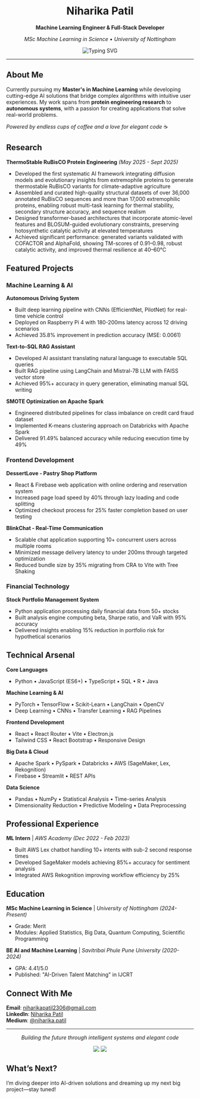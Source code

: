 <!--
**niharikapatil2306/niharikapatil2306** is a ✨ _special_ ✨ repository because its `README.md` (this file) appears on your GitHub profile.

Here are some ideas to get you started:

- 🔭 I’m currently working on ...
- 🌱 I’m currently learning ...
- 👯 I’m looking to collaborate on ...
- 🤔 I’m looking for help with ...
- 💬 Ask me about ...
- 📫 How to reach me: ...
- 😄 Pronouns: ...
- ⚡ Fun fact: ...
-->

<!--
# Hii, I’m Niharika Patil! 👋

I’m a **Machine Learning enthusiast** and a **full-stack developer** pursuing an MSc in Machine Learning in Science at the University of Nottingham, UK. I love crafting **interactive, user-friendly applications**. My passion lies at the intersection of code, AI, and great user experiences.

## 🔧 What I Work With
- **Languages**: JavaScript (ES6+), Python, Java, HTML/CSS
- **Frameworks & Tools**: React, React Router, Electron.js, Vite, TensorFlow, PyTorch, Scikit-Learn
- **Styling**: Tailwind CSS, React Bootstrap
- **Backend**: Firebase (Authentication, Firestore), AWS (SageMaker, Rekognition, Lex)
- **Dev Essentials**: Node.js, npm/yarn, Git

## 📝 Blog Snippets 🖋️
I scribble about tech sometimes! Check out:  
- *Statistics Part 1 — Variables* 📊: Breaking down ML basics.  
- *React-Django QuickStart* ⚛️: Tips on TailwindCSS, React-Bootstrap, and more!

## Fun Fact
I built a pastry shop website partly because I’m obsessed with desserts—coding and sweets are my ultimate duo!

## Let’s Connect
[niharikapatil2306@gmail.com](mailto:niharikapatil2306@gmail.com)
-->

<div align="center">
  
# Niharika Patil
  
**Machine Learning Engineer & Full-Stack Developer**
  
*MSc Machine Learning in Science • University of Nottingham*

<img src="https://readme-typing-svg.herokuapp.com?font=Fira+Code&size=18&duration=5000&pause=1000&color=ffc0cb&center=true&vCenter=true&width=500&lines=Building+intelligent+applications;Crafting+seamless+user+experiences;Exploring+AI-driven+solutions" alt="Typing SVG" />



</div>

---

## About Me

Currently pursuing my **Master's in Machine Learning** while developing cutting-edge AI solutions that bridge complex algorithms with intuitive user experiences. My work spans from **protein engineering research** to **autonomous systems**, with a passion for creating applications that solve real-world problems.

*Powered by endless cups of coffee and a love for elegant code* ☕

## Research

**ThermoStable RuBisCO Protein Engineering** *(May 2025 - Sept 2025)*
- Developed the first systematic AI framework integrating diffusion models and evolutionary insights from extremophile proteins to generate thermostable RuBisCO variants for climate-adaptive agriculture
- Assembled and curated high-quality structural datasets of over 36,000 annotated RuBisCO sequences and more than 17,000 extremophilic proteins, enabling robust multi-task learning for thermal stability, secondary structure accuracy, and sequence realism
- Designed transformer-based architectures that incorporate atomic-level features and BLOSUM-guided evolutionary constraints, preserving hotosynthetic catalytic activity at elevated temperatures
- Achieved significant performance: generated variants validated with COFACTOR and AlphaFold, showing TM-scores of 0.91–0.98, robust catalytic activity, and improved thermal resilience at 40–60°C
## Featured Projects

### Machine Learning & AI
**Autonomous Driving System**
- Built deep learning pipeline with CNNs (EfficientNet, PilotNet) for real-time vehicle control
- Deployed on Raspberry Pi 4 with 180-200ms latency across 12 driving scenarios
- Achieved 35.8% improvement in prediction accuracy (MSE: 0.0061)

**Text-to-SQL RAG Assistant**
- Developed AI assistant translating natural language to executable SQL queries
- Built RAG pipeline using LangChain and Mistral-7B LLM with FAISS vector store
- Achieved 95%+ accuracy in query generation, eliminating manual SQL writing

**SMOTE Optimization on Apache Spark**
- Engineered distributed pipelines for class imbalance on credit card fraud dataset
- Implemented K-means clustering approach on Databricks with Apache Spark
- Delivered 91.49% balanced accuracy while reducing execution time by 49%

### Frontend Development
**DessertLove - Pastry Shop Platform**
- React & Firebase web application with online ordering and reservation system
- Increased page load speed by 40% through lazy loading and code splitting
- Optimized checkout process for 25% faster completion based on user testing

**BlinkChat - Real-Time Communication**
- Scalable chat application supporting 10+ concurrent users across multiple rooms
- Minimized message delivery latency to under 200ms through targeted optimization
- Reduced bundle size by 35% migrating from CRA to Vite with Tree Shaking

### Financial Technology
**Stock Portfolio Management System**
- Python application processing daily financial data from 50+ stocks
- Built analysis engine computing beta, Sharpe ratio, and VaR with 95% accuracy
- Delivered insights enabling 15% reduction in portfolio risk for hypothetical scenarios

## Technical Arsenal

**Core Languages**
- Python • JavaScript (ES6+) • TypeScript • SQL • R • Java

**Machine Learning & AI**
- PyTorch • TensorFlow • Scikit-Learn • LangChain • OpenCV
- Deep Learning • CNNs • Transfer Learning • RAG Pipelines

**Frontend Development**
- React • React Router • Vite • Electron.js
- Tailwind CSS • React Bootstrap • Responsive Design

**Big Data & Cloud**
- Apache Spark • PySpark • Databricks • AWS (SageMaker, Lex, Rekognition)
- Firebase • Streamlit • REST APIs

**Data Science**
- Pandas • NumPy • Statistical Analysis • Time-series Analysis
- Dimensionality Reduction • Predictive Modeling • Data Preprocessing

## Professional Experience

**ML Intern** | *AWS Academy* *(Dec 2022 - Feb 2023)*
- Built AWS Lex chatbot handling 10+ intents with sub-2 second response times
- Developed SageMaker models achieving 85%+ accuracy for sentiment analysis
- Integrated AWS Rekognition improving workflow efficiency by 25%

## Education

**MSc Machine Learning in Science** | *University of Nottingham* *(2024-Present)*
- Grade: Merit
- Modules: Applied Statistics, Big Data, Quantum Computing, Scientific Programming

**BE AI and Machine Learning** | *Savitribai Phule Pune University* *(2020-2024)*
- GPA: 4.41/5.0
- Published: "AI-Driven Talent Matching" in IJCRT

## Connect With Me

**Email**: niharikapatil2306@gmail.com  
**LinkedIn**: [Niharika Patil](https://linkedin.com/in/niharika-patil-45aa13323)  
**Medium**: [@niharika.patil](https://medium.com/@niharika.patil)

---

<div align="center">

*Building the future through intelligent systems and elegant code*

<img src="https://github-readme-stats.vercel.app/api?username=niharikapatil2306&show_icons=true&theme=material-palenight&hide_border=true&bg_color=0d1117&title_color=ffc0cb&icon_color=ffc0cb&text_color=ffffff" />

<img src="https://github-readme-stats.vercel.app/api/top-langs/?username=niharikapatil2306&layout=compact&theme=material-palenight&hide_border=true&bg_color=0d1117&title_color=ffc0cb&text_color=ffffff" />

</div>


## What’s Next?
I’m diving deeper into AI-driven solutions and dreaming up my next big project—stay tuned!

